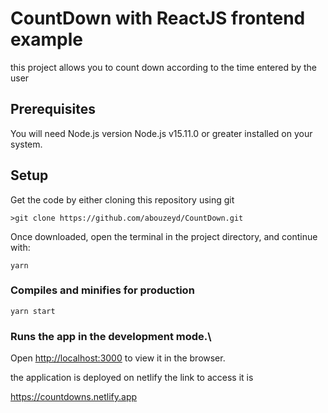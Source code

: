  # CountDown with ReactJS frontend example

this project allows you to count down according to the time entered by the user

 ## Prerequisites

You will need Node.js version Node.js v15.11.0 or greater installed on your system.

 ## Setup

Get the code by either cloning this repository using git

`>git clone https://github.com/abouzeyd/CountDown.git`

Once downloaded, open the terminal in the project directory, and continue with:

`yarn           `

### Compiles and minifies for production

`yarn start`

### Runs the app in the development mode.\

Open [http://localhost:3000](http://localhost:3000) to view it in the browser.

the application is deployed on netlify the link to access it is

https://countdowns.netlify.app

